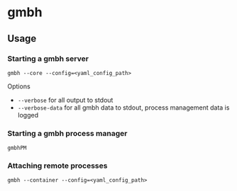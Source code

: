 # gmbh

## Usage

### Starting a gmbh server
`gmbh --core --config=<yaml_config_path>`

Options
* `--verbose` for all output to stdout
* `--verbose-data` for all gmbh data to stdout, process management data is logged

### Starting a gmbh process manager
`gmbhPM`

### Attaching remote processes
`gmbh --container --config=<yaml_config_path>`